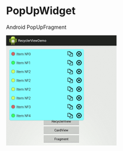 # PopUpWidget
Android PopUpFragment

![](https://github.com/app-z/PopUpWidget/blob/master/popup300.gif)
